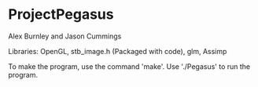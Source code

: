 # ProjectPegasus

Alex Burnley and Jason Cummings

Libraries: OpenGL, stb_image.h (Packaged with code), glm, Assimp

To make the program, use the command 'make'. Use './Pegasus' to run the program.
